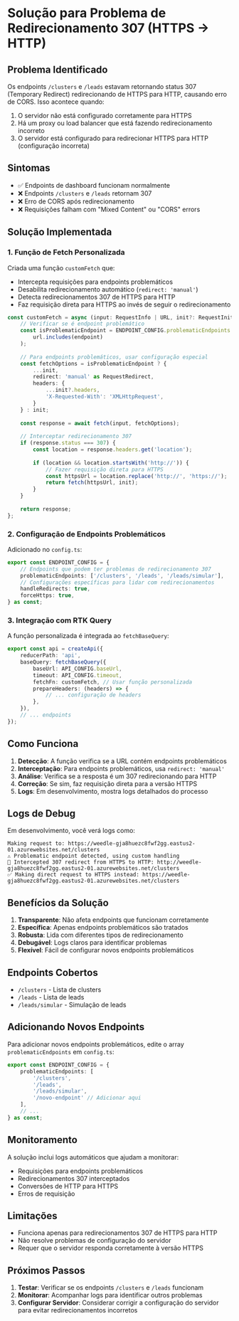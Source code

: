 # Solução para Problema de Redirecionamento 307 (HTTPS → HTTP)

## Problema Identificado

Os endpoints `/clusters` e `/leads` estavam retornando status 307 (Temporary Redirect) redirecionando de HTTPS para HTTP, causando erro de CORS. Isso acontece quando:

1. O servidor não está configurado corretamente para HTTPS
2. Há um proxy ou load balancer que está fazendo redirecionamento incorreto
3. O servidor está configurado para redirecionar HTTPS para HTTP (configuração incorreta)

## Sintomas

- ✅ Endpoints de dashboard funcionam normalmente
- ❌ Endpoints `/clusters` e `/leads` retornam 307
- ❌ Erro de CORS após redirecionamento
- ❌ Requisições falham com "Mixed Content" ou "CORS" errors

## Solução Implementada

### 1. Função de Fetch Personalizada

Criada uma função `customFetch` que:
- Intercepta requisições para endpoints problemáticos
- Desabilita redirecionamento automático (`redirect: 'manual'`)
- Detecta redirecionamentos 307 de HTTPS para HTTP
- Faz requisição direta para HTTPS ao invés de seguir o redirecionamento

```typescript
const customFetch = async (input: RequestInfo | URL, init?: RequestInit): Promise<Response> => {
    // Verificar se é endpoint problemático
    const isProblematicEndpoint = ENDPOINT_CONFIG.problematicEndpoints.some(endpoint => 
        url.includes(endpoint)
    );
    
    // Para endpoints problemáticos, usar configuração especial
    const fetchOptions = isProblematicEndpoint ? {
        ...init,
        redirect: 'manual' as RequestRedirect,
        headers: {
            ...init?.headers,
            'X-Requested-With': 'XMLHttpRequest',
        }
    } : init;
    
    const response = await fetch(input, fetchOptions);
    
    // Interceptar redirecionamento 307
    if (response.status === 307) {
        const location = response.headers.get('location');
        
        if (location && location.startsWith('http://')) {
            // Fazer requisição direta para HTTPS
            const httpsUrl = location.replace('http://', 'https://');
            return fetch(httpsUrl, init);
        }
    }
    
    return response;
};
```

### 2. Configuração de Endpoints Problemáticos

Adicionado no `config.ts`:

```typescript
export const ENDPOINT_CONFIG = {
    // Endpoints que podem ter problemas de redirecionamento 307
    problematicEndpoints: ['/clusters', '/leads', '/leads/simular'],
    // Configurações específicas para lidar com redirecionamentos
    handleRedirects: true,
    forceHttps: true,
} as const;
```

### 3. Integração com RTK Query

A função personalizada é integrada ao `fetchBaseQuery`:

```typescript
export const api = createApi({
    reducerPath: 'api',
    baseQuery: fetchBaseQuery({
        baseUrl: API_CONFIG.baseUrl,
        timeout: API_CONFIG.timeout,
        fetchFn: customFetch, // Usar função personalizada
        prepareHeaders: (headers) => {
            // ... configuração de headers
        },
    }),
    // ... endpoints
});
```

## Como Funciona

1. **Detecção**: A função verifica se a URL contém endpoints problemáticos
2. **Interceptação**: Para endpoints problemáticos, usa `redirect: 'manual'`
3. **Análise**: Verifica se a resposta é um 307 redirecionando para HTTP
4. **Correção**: Se sim, faz requisição direta para a versão HTTPS
5. **Logs**: Em desenvolvimento, mostra logs detalhados do processo

## Logs de Debug

Em desenvolvimento, você verá logs como:

```
Making request to: https://weedle-gja8huezc8fwf2gg.eastus2-01.azurewebsites.net/clusters
⚠️ Problematic endpoint detected, using custom handling
🚨 Intercepted 307 redirect from HTTPS to HTTP: http://weedle-gja8huezc8fwf2gg.eastus2-01.azurewebsites.net/clusters
✅ Making direct request to HTTPS instead: https://weedle-gja8huezc8fwf2gg.eastus2-01.azurewebsites.net/clusters
```

## Benefícios da Solução

1. **Transparente**: Não afeta endpoints que funcionam corretamente
2. **Específica**: Apenas endpoints problemáticos são tratados
3. **Robusta**: Lida com diferentes tipos de redirecionamento
4. **Debugável**: Logs claros para identificar problemas
5. **Flexível**: Fácil de configurar novos endpoints problemáticos

## Endpoints Cobertos

- `/clusters` - Lista de clusters
- `/leads` - Lista de leads
- `/leads/simular` - Simulação de leads

## Adicionando Novos Endpoints

Para adicionar novos endpoints problemáticos, edite o array `problematicEndpoints` em `config.ts`:

```typescript
export const ENDPOINT_CONFIG = {
    problematicEndpoints: [
        '/clusters', 
        '/leads', 
        '/leads/simular',
        '/novo-endpoint' // Adicionar aqui
    ],
    // ...
} as const;
```

## Monitoramento

A solução inclui logs automáticos que ajudam a monitorar:
- Requisições para endpoints problemáticos
- Redirecionamentos 307 interceptados
- Conversões de HTTP para HTTPS
- Erros de requisição

## Limitações

- Funciona apenas para redirecionamentos 307 de HTTPS para HTTP
- Não resolve problemas de configuração do servidor
- Requer que o servidor responda corretamente à versão HTTPS

## Próximos Passos

1. **Testar**: Verificar se os endpoints `/clusters` e `/leads` funcionam
2. **Monitorar**: Acompanhar logs para identificar outros problemas
3. **Configurar Servidor**: Considerar corrigir a configuração do servidor para evitar redirecionamentos incorretos
